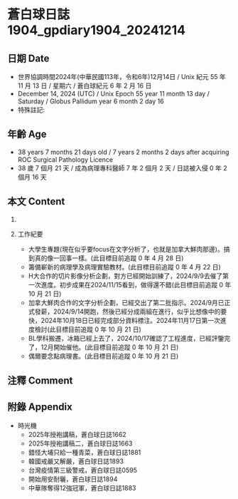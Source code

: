 [_metadata_:encoding]: - "utf-8"
[_metadata_:language]: - "zh-Hant-TW"
[_metadata_:fileformat]: - "markdown"
[_metadata_:MIME_type]: - "text/plain"
[_metadata_:markdown_version]: - "commonmark version 0.30"
[_metadata_:markdown_spec]: - "https://spec.commonmark.org/0.30/"

# 蒼白球日誌1904_gpdiary1904_20241214 #

## 日期 Date ##

* 世界協調時間2024年(中華民國113年，令和6年)12月14日 / Unix 紀元 55 年 11 月 13 日 / 星期六 / 蒼白球紀元 6 年 2 月 16 日
* December 14, 2024 (UTC) / Unix Epoch 55 year 11 month 13 day / Saturday / Globus Pallidum year 6 month 2 day 16
* 特殊註記:

## 年齡 Age ##

* 38 years 7 months 21 days old / 7 years 2 months 2 days after acquiring ROC Surgical Pathology Licence
* 38 歲 7 個月 21 天 / 成為病理專科醫師 7 年 2 個月 2 天 / 日誌被入侵 0 年 2 個月 16 天

## 本文 Content ##

1. 

2. 工作紀要

    - 大學生專題(現在似乎要focus在文字分析了，也就是加拿大鮮肉那邊)。搞到真的像一回事一樣。(此目標目前追蹤 0 年 4 月 28 日)
    - 籌備嶄新的病理學及病理實驗教材。(此目標目前追蹤 0 年 4 月 22 日)
    - H大合作的切片影像分析企劃，對方已經開始訓練了，2024/9/9去催了第一次進度。初步成果在2024/11/15看到，做得還不錯(此目標目前追蹤 0 年 10 月 21 日)
    - 加拿大鮮肉合作的文字分析企劃，已經交出了第二批指示。2024/9月已正式發薪，2024/9/14開跑，然後已經分成兩組在進行，似乎比想像中的要快，2024年10月18日已經完成部分資料標注。2024年11月17日第一次進度檢討(此目標目前追蹤 0 年 10 月 21 日)
    - BL學科搬遷，冰箱已經上去了，2024/10/17確認了工程進度，已經評鑒完了，12月開始催他。(此目標目前追蹤 0 年 10 月 21 日)
    - 偶爾要念點病理書。(此目標目前追蹤 0 年 10 月 21 日)

## 注釋 Comment ##


## 附錄 Appendix ##

* 時光機
    - 2025年授袍講稿，蒼白球日誌1662
    - 2025年授袍講稿二，蒼白球日誌1663
    - 錯怪大埔只給一種青菜，蒼白球日誌1881
    - 韓國戒嚴又解嚴，蒼白球日誌1893
    - 台灣疫情第三級警戒，蒼白球日誌0595
    - 開始用安耐曬，蒼白球日誌1894
    - 中華隊奪得12強冠軍，蒼白球日誌1883
